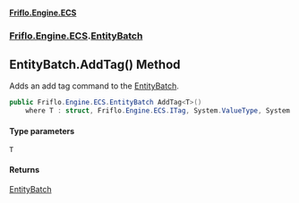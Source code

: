#### [Friflo.Engine.ECS](index.md 'index')
### [Friflo.Engine.ECS](Friflo.Engine.ECS.md 'Friflo.Engine.ECS').[EntityBatch](EntityBatch.md 'Friflo.Engine.ECS.EntityBatch')

## EntityBatch.AddTag<T>() Method

Adds an add tag command to the [EntityBatch](EntityBatch.md 'Friflo.Engine.ECS.EntityBatch').

```csharp
public Friflo.Engine.ECS.EntityBatch AddTag<T>()
    where T : struct, Friflo.Engine.ECS.ITag, System.ValueType, System.ValueType;
```
#### Type parameters

<a name='Friflo.Engine.ECS.EntityBatch.AddTag_T_().T'></a>

`T`

#### Returns
[EntityBatch](EntityBatch.md 'Friflo.Engine.ECS.EntityBatch')
